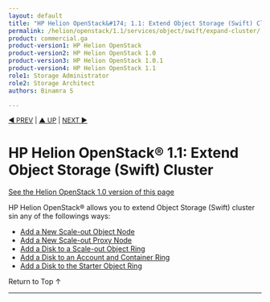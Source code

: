 ```yaml
---
layout: default
title: "HP Helion OpenStack&#174; 1.1: Extend Object Storage (Swift) Cluster"
permalink: /helion/openstack/1.1/services/object/swift/expand-cluster/
product: commercial.ga
product-version1: HP Helion OpenStack
product-version2: HP Helion OpenStack 1.0
product-version3: HP Helion OpenStack 1.0.1
product-version4: HP Helion OpenStack 1.1
role1: Storage Administrator
role2: Storage Architect
authors: Binamra S

---
```

<!--PUBLISHED-->

<script>

function PageRefresh {
onLoad="window.refresh"
}

PageRefresh();

</script>


<p style="font-size: small;"> <a href="/helion/openstack/1.1/services/swift/deployment-scale-out/">&#9664; PREV</a> | <a href="/helion/openstack/1.1/services/overview/">&#9650; UP</a> | <a href="/helion/openstack/1.1/services/swift/deployment/add-disk-object-node/"> NEXT &#9654</a> </p>


# HP Helion OpenStack&#174; 1.1: Extend Object Storage (Swift) Cluster
[See the Helion OpenStack 1.0 version of this page](/helion/openstack/services/object/swift/expand-cluster/)

HP Helion OpenStack&#174; allows you to extend Object Storage (Swift) cluster sin any of the followings ways:

* [Add a New Scale-out Object Node]( /helion/openstack/1.1/services/swift/deployment/add-disk-object-node/) 
* [Add a New Scale-out Proxy Node](/helion/openstack/1.1/services/swift/deployment/add-proxy-node/)
* [Add a Disk to a Scale-out Object Ring]( /helion/openstack/1.1/services/swift/deployment/add-disk-scale-out/)
*  [Add a Disk to an Account and Container Ring]( /helion/openstack/1.1/services/swift/deployment/add-disk-account-container/)
* [Add a Disk to the Starter Object Ring]( /helion/openstack/1.1/services/swift/deployment/add-disk-starter/)
 
 <a href="#top" style="padding:14px 0px 14px 0px; text-decoration: none;"> Return to Top &#8593; </a>

----

